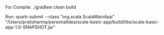 For Compile:
    ./gradlew clean build


Run:
    spark-submit --class "org.scala.ScalaMainApp" "/Users/pratisharma/personalIdea/scala-basic-app/build/libs/scala-basic-app-1.0-SNAPSHOT.jar"